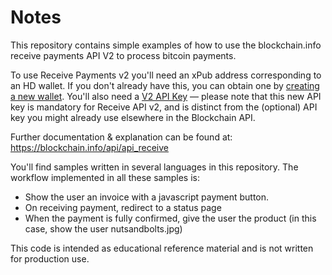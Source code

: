 # Notes
This repository contains simple examples of how to use the blockchain.info receive payments API V2 to process bitcoin payments.

To use Receive Payments v2 you'll need an xPub address corresponding to an HD wallet. If you don't already have this, you can obtain one by [creating a new wallet](https://blockchain.info/wallet/#/signup). You'll also need a [V2 API Key](https://api.blockchain.info/v2/apikey/request/) — please note that this new API key is mandatory for Receive API v2, and is distinct from the (optional) API key you might already use elsewhere in the Blockchain API.

Further documentation & explanation can be found at: https://blockchain.info/api/api_receive

You'll find samples written in several languages in this repository. The workflow implemented in all these samples is:

 - Show the user an invoice  with a javascript payment button.
 - On receiving payment, redirect to a status page
 - When the payment is fully confirmed, give the user the product (in this case, show the user nutsandbolts.jpg)

This code is intended as educational reference material and is not written for production use.
